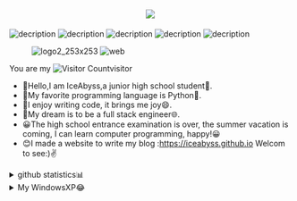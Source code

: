 <h1 align="center"> <a href="https://github.com/ice-abyss"> <img src="https://readme-typing-svg.herokuapp.com/?lines=print(%22Hello%2C%20World!%22);IceAbyss&center=true&size=27"> </a> </h1>



![decription](https://img.shields.io/badge/IceAbyss-Python-blue)
![decription](https://img.shields.io/badge/IceAbyss-Github-orange)
![decription](https://img.shields.io/badge/IceAbyss-Linux-lightgrey)
![decription](https://img.shields.io/badge/IceAbyss-AutoIt-blue)
![decription](https://img.shields.io/badge/IceAbyss-Web-red)  

<figure class ="half">
 
  ![logo2_253x253](https://cdn.staticaly.com/gh/Ice-Abyss/Img-Repository@master/20220709/logo2_253x253.306gq4zoyls0.webp)
  ![web](https://cdn.staticaly.com/gh/Ice-Abyss/Img-Repository@master/20220717/web.tunhlj6uqr4.webp)
 
 </figure>
 
 
 
 

You are my ![Visitor Count](https://profile-counter.glitch.me/ice-abyss/count.svg)visitor
* :wave:Hello,I am IceAbyss,a junior high school student:school:.
* :book:My favorite programming language is Python:snake:.
* :pencil:I enjoy writing code, it brings me joy:smile:.
* :bust_in_silhouette:My dream is to be a full stack engineer:globe_with_meridians:.
* 😀The high school entrance examination is over, the summer vacation is coming, I can learn computer programming, happy!😀
* 😊I made a website to write my blog :https://iceabyss.github.io Welcom to see:)✌


<details>
<summary>github statistics📊</summary>
<pre><code>

<figure class ="half">

  ![Most Used Languages](https://github-readme-stats.vercel.app/api/top-langs/?username=Ice-Abyss&theme=dark&layout=compact)
  ![Github Stats](https://github-readme-stats.vercel.app/api?username=Ice-Abyss&show_icons=true&theme=dark&count_private=true)
 
  
</figure>

</code></pre>
</details>


<details>
<summary>My WindowsXP😂</summary>
<pre><code>

 ![xp](https://cdn.staticaly.com/gh/Ice-Abyss/Img-Repository@master/20220709/xp.6hkjori0wts0.gif)

</code></pre>
</details>

<!--<div align="center"> <img src="https://github-readme-stats.vercel.app/api/top-langs/?username=Ice-Abyss&hide_title=true&hide_border=true&layout=compact&langs_count=6&text_color=000&icon_color=fff&bg_color=0,52fa5a,4dfcff,c64dff&theme=graywhite" />


<div align="center"> <img height="137px" src="https://github-readme-stats.vercel.app/api?username=Ice-Abyss&hide_title=true&hide_border=true&show_icons=trueline_height=21&text_color=000&icon_color=000&bg_color=0,ea6161,ffc64d,fffc4d,52fa5a&theme=graywhite" />


<div align="center"> <img src="https://activity-graph.herokuapp.com/graph?username=Ice-Abyss&theme=xcode" /> </div>

<div align="center"> <img src="https://metrics.lecoq.io/Ice-Abyss?template=classic&config.timezone=Asia%2FShanghai"> </div>



<figure class ="half">

  ![Github Stats](https://github-readme-stats.vercel.app/api?username=Ice-Abyss&show_icons=true&theme=dark&count_private=true)
  ![Most Used Languages](https://github-readme-stats.vercel.app/api/top-langs/?username=Ice-Abyss&theme=dark&layout=compact)
  
</figure>-->




